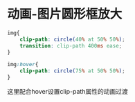 # 动画-图片圆形框放大

```css
img{
    clip-path: circle(40% at 50% 50%);
    transition: clip-path 400ms ease;
}

img:hover{
    clip-path: circle(75% at 50% 50%);
}
```
这里配合hover设置clip-path属性的动画过渡